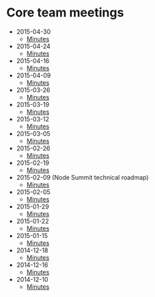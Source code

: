 # Core team meetings

* 2015-04-30
  - [Minutes](2015-04-30/minutes.html)
* 2015-04-24
  - [Minutes](2015-04-24/minutes.html)
* 2015-04-16
  - [Minutes](2015-04-16/minutes.html)
* 2015-04-09
  - [Minutes](2015-04-09/minutes.html)
* 2015-03-26
  - [Minutes](2015-03-26/minutes.html)
* 2015-03-19
  - [Minutes](2015-03-19/minutes.html)
* 2015-03-12
  - [Minutes](2015-03-12/minutes.html)
* 2015-03-05
  - [Minutes](2015-03-05/minutes.html)
* 2015-02-26
  - [Minutes](2015-02-26/minutes.html)
* 2015-02-19
  - [Minutes](2015-02-19/minutes.html)
* 2015-02-09 (Node Summit technical roadmap)
  - [Minutes](2015-02-09/minutes.html)
* 2015-02-05
  - [Minutes](2015-02-05/minutes.html)
* 2015-01-29
  - [Minutes](2015-01-29/minutes.html)
* 2015-01-22
  - [Minutes](2015-01-22/minutes.html)
* 2015-01-15
  - [Minutes](2015-01-15/minutes.html)
* 2014-12-18
  - [Minutes](2014-12-18/minutes.html)
* 2014-12-16
  - [Minutes](2014-12-16/minutes.html)
* 2014-12-10
  - [Minutes](2014-12-10/minutes.html)
